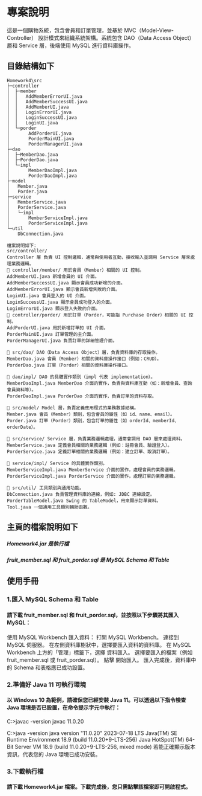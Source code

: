 
# 專案說明
這是一個購物系統，包含會員和訂單管理，並基於 MVC（Model-View-Controller） 設計模式來組織系統架構。系統包含 DAO（Data Access Object） 層和 Service 層，後端使用 MySQL 進行資料庫操作。

## 目錄結構如下
```
Homework4\src
├─controller
│  ├─member
│  │   AddMemberErrorUI.java
│  │   AddMemberSuccessUI.java
│  │   AddMemberUI.java
│  │   LoginErrorUI.java
│  │   LoginSuccessUI.java
│  │   LoginUI.java
│  └─porder
│       AddPorderUI.java
│       PorderMainUI.java
│       PorderManagerUI.java
├─dao
│  ├─MemberDao.java
│  ├─PorderDao.java
│  └─impl
│       MemberDaoImpl.java
│       PorderDaoImpl.java
├─model
│   Member.java
│   Porder.java
├─service
│   MemberService.java
│   PorderService.java
│   └─impl
│       MemberServiceImpl.java
│       PorderServiceImpl.java
└─util
    DbConnection.java

檔案說明如下:
src/controller/
Controller 層 負責 UI 控制邏輯，通常與使用者互動，接收輸入並調用 Service 層來處理業務邏輯。
📁 controller/member/ 用於會員（Member）相關的 UI 控制。
AddMemberUI.java 新增會員的 UI 介面。
AddMemberSuccessUI.java 顯示會員成功新增的介面。
AddMemberErrorUI.java 顯示會員新增失敗的介面。
LoginUI.java 會員登入的 UI 介面。
LoginSuccessUI.java 顯示會員成功登入的介面。
LoginErrorUI.java 顯示登入失敗的介面。
📁 controller/porder/ 用於訂單（Porder，可能指 Purchase Order）相關的 UI 控制。
AddPorderUI.java 用於新增訂單的 UI 介面。
PorderMainUI.java 訂單管理的主介面。
PorderManagerUI.java 負責訂單的詳細管理介面。

📂 src/dao/ DAO（Data Access Object）層，負責資料庫的存取操作。
MemberDao.java 會員（Member）相關的資料庫操作接口（例如：CRUD）。
PorderDao.java 訂單（Porder）相關的資料庫操作接口。

📁 dao/impl/ DAO 的具體實作類別（impl 代表 implementation）。
MemberDaoImpl.java MemberDao 介面的實作，負責與資料庫互動（如：新增會員、查詢會員資料等）。
PorderDaoImpl.java PorderDao 介面的實作，負責訂單的資料存取。

📂 src/model/ Model 層，負責定義應用程式的業務數據結構。
Member.java 會員（Member）類別，包含會員的屬性（如 id、name、email）。
Porder.java 訂單（Porder）類別，包含訂單的屬性（如 orderId、memberId、orderDate）。

📂 src/service/ Service 層，負責業務邏輯處理，通常會調用 DAO 層來處理資料。
MemberService.java 定義會員相關的業務邏輯（例如：註冊會員、驗證登入）。
PorderService.java 定義訂單相關的業務邏輯（例如：建立訂單、取消訂單）。

📁 service/impl/ Service 的具體實作類別。
MemberServiceImpl.java MemberService 介面的實作，處理會員的業務邏輯。
PorderServiceImpl.java PorderService 介面的實作，處理訂單的業務邏輯。

📂 src/util/ 工具類別與通用功能。
DbConnection.java 負責管理資料庫的連線，例如: JDBC 連線設定。
PorderTableModel.java Swing 的 TableModel，用來顯示訂單資料。
Tool.java 一個通用工具類別輔助函數。
```

## 主頁的檔案說明如下
##### Homework4.jar 是執行檔
##### fruit_member.sql 和 fruit_porder.sql 是 MySQL Schema 和 Table

## 使用手冊
### 1.匯入 MySQL Schema 和 Table
#### 請下載 fruit_member.sql 和 fruit_porder.sql，並按照以下步驟將其匯入 MySQL：
使用 MySQL Workbench 匯入資料：
打開 MySQL Workbench。
連接到 MySQL 伺服器。
在左側資料庫樹狀中，選擇要匯入資料的資料庫。
在 MySQL Workbench 上方的「管理」標籤下，選擇 資料匯入。
選擇要匯入的檔案（例如 fruit_member.sql 或 fruit_porder.sql）。
點擊 開始匯入。
匯入完成後，資料庫中的 Schema 和表格應已成功設置。

### 2.準備好 Java 11 可執行環境
#### 以 Windows 10 為範例，請確保您已經安裝 Java 11。可以透過以下指令檢查 Java 環境是否已設置，在命令提示字元中執行：
C:\>javac -version
javac 11.0.20

C:\>java -version
java version "11.0.20" 2023-07-18 LTS
Java(TM) SE Runtime Environment 18.9 (build 11.0.20+9-LTS-256)
Java HotSpot(TM) 64-Bit Server VM 18.9 (build 11.0.20+9-LTS-256, mixed mode)
若能正確顯示版本資訊，代表您的 Java 環境已成功安裝。

### 3.下載執行檔
#### 請下載 Homework4.jar 檔案。下載完成後，您只需點擊該檔案即可開啟程式。

